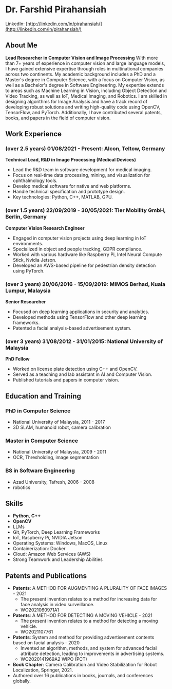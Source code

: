 # Dr. Farshid Pirahansiah
LinkedIn: [http://linkedin.com/in/pirahansiah/](http://linkedin.com/in/pirahansiah/)
## About Me
**Lead Researcher in Computer Vision and Image Processing**
With more than 7+ years of experience in computer vision and large language models, I have gained extensive expertise through roles in multinational companies across two continents. My academic background includes a PhD and a Master's degree in Computer Science, with a focus on Computer Vision, as well as a Bachelor's degree in Software Engineering. My expertise extends to areas such as Machine Learning in Vision, including Object Detection and Video Tracking, as well as IoT, Medical Imaging, and Robotics. I am skilled in designing algorithms for Image Analysis and have a track record of developing robust solutions and writing high-quality code using OpenCV, TensorFlow, and PyTorch. Additionally, I have contributed several patents, books, and papers in the field of computer vision.
## Work Experience
### (over 2.5 years) 01/08/2021 - Present: Alcon, Teltow, Germany
**Technical Lead, R&D in Image Processing (Medical Devices)**
- Lead the R&D team in software development for medical imaging.
- Focus on real-time data processing, mining, and visualization for ophthalmology tools.
- Develop medical software for native and web platforms.
- Handle technical specification and prototype design.
- Key technologies: Python, C++, MATLAB, GPU.
###  (over 1.5 years)  22/09/2019 - 30/05/2021: Tier Mobility GmbH, Berlin, Germany
**Computer Vision Research Engineer**
- Engaged in computer vision projects using deep learning in IoT environments.
- Specialized in object and people tracking, GDPR compliance.
- Worked with various hardware like Raspberry Pi, Intel Neural Compute Stick, Nvidia Jetson.
- Developed an AWS-based pipeline for pedestrian density detection using PyTorch.
### (over 3 years) 20/06/2016 - 15/09/2019: MIMOS Berhad, Kuala Lumpur, Malaysia
**Senior Researcher**
- Focused on deep learning applications in security and analytics.
- Developed methods using TensorFlow and other deep learning frameworks.
- Patented a facial analysis-based advertisement system.
### (over 3 years) 31/08/2012 - 31/01/2015: National University of Malaysia
**PhD Fellow**
- Worked on license plate detection using C++ and OpenCV.
- Served as a teaching and lab assistant in AI and Computer Vision.
- Published tutorials and papers in computer vision.
## Education and Training
### PhD in Computer Science
- National University of Malaysia, 2011 - 2017
- 3D SLAM, humanoid robot, camera calibration
### Master in Computer Science
- National University of Malaysia, 2009 - 2011
- OCR, Thresholding, image segmentation
### BS in Software Engineering
- Azad University, Tafresh, 2006 - 2008
- robotics
## Skills
- **Python**, **C++**
- **OpenCV**
- LLMs 
- Git, PyTorch, Deep Learning Frameworks
- IoT, Raspberry Pi, NVIDIA Jetson
- Operating Systems: Windows, MacOS, Linux
- Containerization: Docker
- Cloud: Amazon Web Services (AWS)
- Strong Teamwork and Leadership Abilities
## Patents and Publications
- **Patents**: A METHOD FOR AUGMENTING A PLURALITY OF FACE IMAGES - 2021 
    - The present invention relates to a method for increasing data for face analysis in video surveillance. 
    - WO2021060971A1   
- **Patents**: A METHOD FOR DETECTING A MOVING VEHICLE - 2021 
    - The present invention relates to a method for detecting a moving vehicle.
    - WO2021107761 
- **Patents**: System and method for providing advertisement contents based on facial analysis - 2020 
    - Invented an algorithm, methods, and system for advanced facial attribute detection, leading to improvements in advertising systems.
    - WO2020141969A2 WIPO (PCT) 
- **Book Chapter**: Camera Calibration and Video Stabilization for Robot Localization, Springer, 2021.
- Authored over 16 publications in books, journals, and conferences globally.